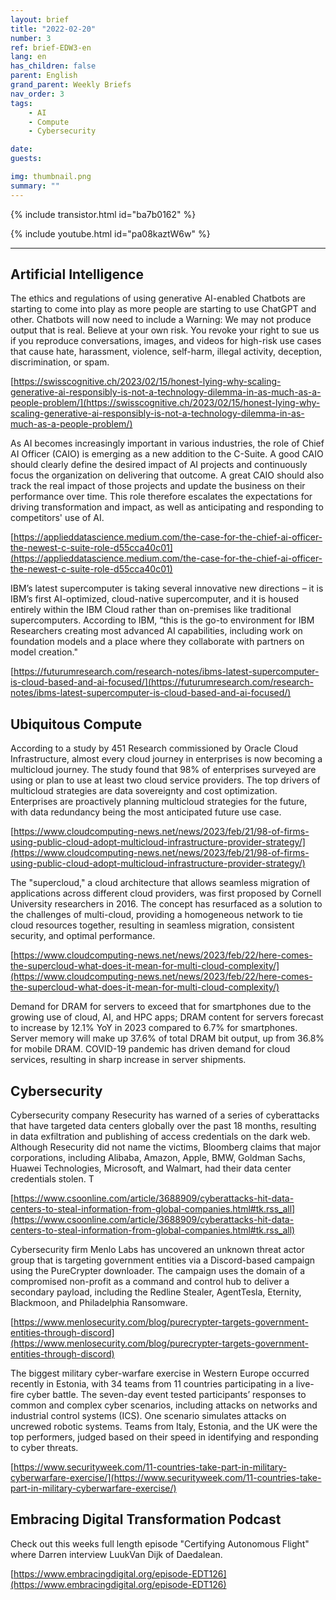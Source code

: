 ```yaml
---
layout: brief
title: "2022-02-20"
number: 3
ref: brief-EDW3-en
lang: en
has_children: false
parent: English
grand_parent: Weekly Briefs
nav_order: 3
tags:
    - AI
    - Compute
    - Cybersecurity

date: 
guests:

img: thumbnail.png
summary: ""
---
```


{% include transistor.html id="ba7b0162" %}



{% include youtube.html id="pa08kaztW6w" %}

---

## Artificial Intelligence

The ethics and regulations of using generative AI-enabled Chatbots are starting to come into play as more people are starting to use ChatGPT and other. Chatbots will now need to include a Warning: We may not produce output that is real. Believe at your own risk. You revoke your right to sue us if you reproduce conversations, images, and videos for high-risk use cases that cause hate, harassment, violence, self-harm, illegal activity, deception, discrimination, or spam.

[https://swisscognitive.ch/2023/02/15/honest-lying-why-scaling-generative-ai-responsibly-is-not-a-technology-dilemma-in-as-much-as-a-people-problem/](https://swisscognitive.ch/2023/02/15/honest-lying-why-scaling-generative-ai-responsibly-is-not-a-technology-dilemma-in-as-much-as-a-people-problem/)

As AI becomes increasingly important in various industries, the role of Chief AI Officer (CAIO) is emerging as a new addition to the C-Suite. A good CAIO should clearly define the desired impact of AI projects and continuously focus the organization on delivering that outcome. A great CAIO should also track the real impact of those projects and update the business on their performance over time. This role therefore escalates the expectations for driving transformation and impact, as well as anticipating and responding to competitors' use of AI.

[https://applieddatascience.medium.com/the-case-for-the-chief-ai-officer-the-newest-c-suite-role-d55cca40c01](https://applieddatascience.medium.com/the-case-for-the-chief-ai-officer-the-newest-c-suite-role-d55cca40c01)

IBM’s latest supercomputer is taking several innovative new directions – it is IBM’s first AI-optimized, cloud-native supercomputer, and it is housed entirely within the IBM Cloud rather than on-premises like traditional supercomputers. According to IBM, “this is the go-to environment for IBM Researchers creating most advanced AI capabilities, including work on foundation models and a place where they collaborate with partners on model creation."

[https://futurumresearch.com/research-notes/ibms-latest-supercomputer-is-cloud-based-and-ai-focused/](https://futurumresearch.com/research-notes/ibms-latest-supercomputer-is-cloud-based-and-ai-focused/)

## Ubiquitous Compute

According to a study by 451 Research commissioned by Oracle Cloud Infrastructure, almost every cloud journey in enterprises is now becoming a multicloud journey. The study found that 98% of enterprises surveyed are using or plan to use at least two cloud service providers. The top drivers of multicloud strategies are data sovereignty and cost optimization. Enterprises are proactively planning multicloud strategies for the future, with data redundancy being the most anticipated future use case.

[https://www.cloudcomputing-news.net/news/2023/feb/21/98-of-firms-using-public-cloud-adopt-multicloud-infrastructure-provider-strategy/](https://www.cloudcomputing-news.net/news/2023/feb/21/98-of-firms-using-public-cloud-adopt-multicloud-infrastructure-provider-strategy/)

The "supercloud," a cloud architecture that allows seamless migration of applications across different cloud providers, was first proposed by Cornell University researchers in 2016. The concept has resurfaced as a solution to the challenges of multi-cloud, providing a homogeneous network to tie cloud resources together, resulting in seamless migration, consistent security, and optimal performance. 

[https://www.cloudcomputing-news.net/news/2023/feb/22/here-comes-the-supercloud-what-does-it-mean-for-multi-cloud-complexity/](https://www.cloudcomputing-news.net/news/2023/feb/22/here-comes-the-supercloud-what-does-it-mean-for-multi-cloud-complexity/)

Demand for DRAM for servers to exceed that for smartphones due to the growing use of cloud, AI, and HPC apps; DRAM content for servers forecast to increase by 12.1% YoY in 2023 compared to 6.7% for smartphones. Server memory will make up 37.6% of total DRAM bit output, up from 36.8% for mobile DRAM. COVID-19 pandemic has driven demand for cloud services, resulting in sharp increase in server shipments.

## Cybersecurity

Cybersecurity company Resecurity has warned of a series of cyberattacks that have targeted data centers globally over the past 18 months, resulting in data exfiltration and publishing of access credentials on the dark web. Although Resecurity did not name the victims, Bloomberg claims that major corporations, including Alibaba, Amazon, Apple, BMW, Goldman Sachs, Huawei Technologies, Microsoft, and Walmart, had their data center credentials stolen. T

[https://www.csoonline.com/article/3688909/cyberattacks-hit-data-centers-to-steal-information-from-global-companies.html#tk.rss_all](https://www.csoonline.com/article/3688909/cyberattacks-hit-data-centers-to-steal-information-from-global-companies.html#tk.rss_all)

Cybersecurity firm Menlo Labs has uncovered an unknown threat actor group that is targeting government entities via a Discord-based campaign using the PureCrypter downloader. The campaign uses the domain of a compromised non-profit as a command and control hub to deliver a secondary payload, including the Redline Stealer, AgentTesla, Eternity, Blackmoon, and Philadelphia Ransomware. 

[https://www.menlosecurity.com/blog/purecrypter-targets-government-entities-through-discord](https://www.menlosecurity.com/blog/purecrypter-targets-government-entities-through-discord)

The biggest military cyber-warfare exercise in Western Europe occurred recently in Estonia, with 34 teams from 11 countries participating in a live-fire cyber battle. The seven-day event tested participants’ responses to common and complex cyber scenarios, including attacks on networks and industrial control systems (ICS). One scenario simulates attacks on uncrewed robotic systems. Teams from Italy, Estonia, and the UK were the top performers, judged based on their speed in identifying and responding to cyber threats.

[https://www.securityweek.com/11-countries-take-part-in-military-cyberwarfare-exercise/](https://www.securityweek.com/11-countries-take-part-in-military-cyberwarfare-exercise/)

## Embracing Digital Transformation Podcast

Check out this weeks full length episode "Certifying Autonomous Flight" where Darren interview LuukVan Dijk of Daedalean.

[https://www.embracingdigital.org/episode-EDT126](https://www.embracingdigital.org/episode-EDT126)


